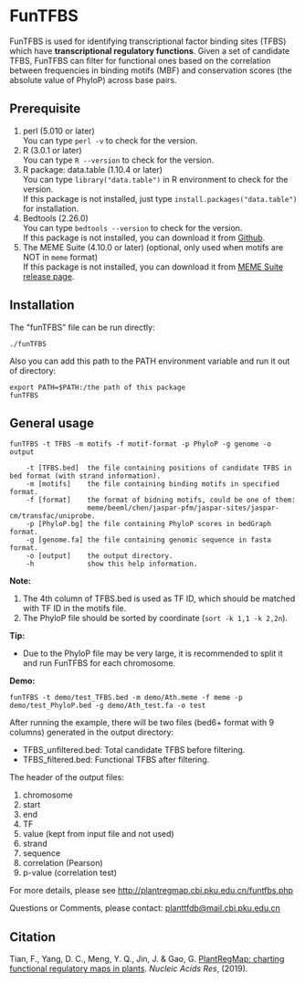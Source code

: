 # FunTFBS
FunTFBS is used for identifying transcriptional factor binding sites (TFBS) which have **transcriptional regulatory functions**. Given a set of candidate TFBS, FunTFBS can filter for functional ones based on the correlation between frequencies in binding motifs (MBF) and conservation scores (the absolute value of PhyloP) across base pairs.

## Prerequisite
1. perl (5.010 or later)  
   You can type `perl -v` to check for the version.
2. R (3.0.1 or later)  
   You can type `R --version` to check for the version.
3. R package: data.table (1.10.4 or later)  
   You can type `library("data.table")` in R environment to check for the version.  
   If this package is not installed, just type `install.packages("data.table")` for installation.
4. Bedtools (2.26.0)  
   You can type `bedtools --version` to check for the version.  
   If this package is not installed, you can download it from [Github](https://github.com/arq5x/bedtools2).
5. The MEME Suite (4.10.0 or later) (optional, only used when motifs are NOT in `meme` format)  
   If this package is not installed, you can download it from [MEME Suite release page](http://meme-suite.org/doc/download.html?man_type=web).

## Installation
The "funTFBS" file can be run directly:

```
./funTFBS
```

Also you can add this path to the PATH environment variable and run it out of directory:

```
export PATH=$PATH:/the path of this package
funTFBS
```

## General usage
```
funTFBS -t TFBS -m motifs -f motif-format -p PhyloP -g genome -o output

	-t [TFBS.bed]  the file containing positions of candidate TFBS in bed format (with strand information).
	-m [motifs]    the file containing binding motifs in specified format.
	-f [format]    the format of bidning motifs, could be one of them:
	               meme/beeml/chen/jaspar-pfm/jaspar-sites/jaspar-cm/transfac/uniprobe.
	-p [PhyloP.bg] the file containing PhyloP scores in bedGraph format.
	-g [genome.fa] the file containing genomic sequence in fasta format.
	-o [output]    the output directory.
	-h             show this help information.
```
**Note:**
1) The 4th column of TFBS.bed is used as TF ID, which should be matched with TF ID in the motifs file.
2) The PhyloP file should be sorted by coordinate (`sort -k 1,1 -k 2,2n`).

**Tip:**
- Due to the PhyloP file may be very large, it is recommended to split it and run FunTFBS for each chromosome.

**Demo:**
```
funTFBS -t demo/test_TFBS.bed -m demo/Ath.meme -f meme -p demo/test_PhyloP.bed -g demo/Ath_test.fa -o test
```
After running the example, there will be two files (bed6+ format with 9 columns) generated in the output directory:

- TFBS_unfiltered.bed: Total candidate TFBS before filtering.  
- TFBS_filtered.bed: Functional TFBS after filtering.

The header of the output files:

1. chromosome
2. start
3. end
4. TF
5. value (kept from input file and not used)
6. strand
7. sequence
8. correlation (Pearson)
9. p-value (correlation test)

For more details, please see http://plantregmap.cbi.pku.edu.cn/funtfbs.php

Questions or Comments, please contact: planttfdb@mail.cbi.pku.edu.cn

## Citation
Tian, F., Yang, D. C., Meng, Y. Q., Jin, J. & Gao, G. [PlantRegMap: charting functional regulatory maps in plants](https://academic.oup.com/nar/article-lookup/doi/10.1093/nar/gkz1020). *Nucleic Acids Res*,  (2019).
